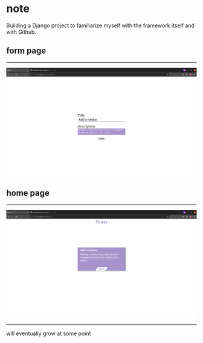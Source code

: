 # note
Building a Django project to familiarize myself with the framework itself and with Github.
## form page
<hr/>
<img src="note_project/img/form.png">

## home page
<hr/>
<img src="note_project/img/home.png">

<hr>
will eventually grow at some point

